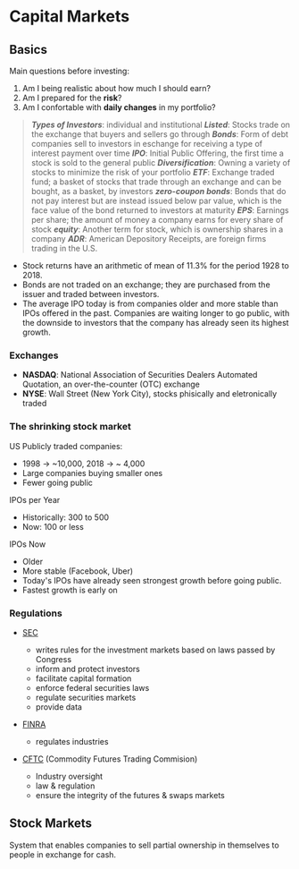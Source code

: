 # Capital Markets
## Basics
Main questions before investing:
  1. Am I being realistic about how much I should earn?
  2. Am I prepared for the __risk__?
  3. Am I confortable with __daily changes__ in my portfolio?

> **_Types of Investors_**: individual and institutional
> **_Listed_**: Stocks trade on the exchange that buyers and sellers go through
> **_Bonds_**: Form of debt companies sell to investors in eschange for receiving a type of interest payment over time
> **_IPO_**: Initial Public Offering, the first time a stock is sold to the general public
> **_Diversification_**: Owning a variety of stocks to minimize the risk of your portfolio
> **_ETF_**: Exchange traded fund; a basket of stocks that trade through an exchange and can be bought, as a basket, by investors
> **_zero-coupon bonds_**: Bonds that do not pay interest but are instead issued below par value, which is the face value of the bond returned to investors at maturity
> **_EPS_**: Earnings per share; the amount of money a company earns for every share of stock
> **_equity_**: Another term for stock, which is ownership shares in a company
>  **_ADR_**: American Depository Receipts, are foreign firms trading in the U.S.

+ Stock returns have an arithmetic of mean of 11.3% for the period 1928 to 2018.
+ Bonds are not traded on an exchange; they are purchased from the issuer and traded between investors.
+ The average IPO today is from companies older and more stable than IPOs offered in the past. Companies are waiting longer to go public, with the downside to investors that the company has already seen its highest growth.

### Exchanges
- **NASDAQ**: National Association of Securities Dealers Automated Quotation, an over-the-counter (OTC) exchange
- **NYSE**: Wall Street (New York City), stocks phisically and eletronically traded

### The shrinking stock market
US Publicly traded companies:
  - 1998 -> ~10,000, 2018 -> ~ 4,000
  - Large companies buying smaller ones
  - Fewer going public

IPOs per Year
  - Historically: 300 to 500
  - Now: 100 or less

IPOs Now
  - Older
  - More stable (Facebook, Uber)
  - Today's IPOs have already seen strongest growth before going public.
  - Fastest growth is early on

### Regulations
+ [SEC](www.sec.gov)
  - writes rules for the investment markets based on laws passed by Congress
  - inform and protect investors
  - facilitate capital formation
  - enforce federal securities laws
  - regulate securities markets
  - provide data

+ [FINRA](www.finra.org)
  - regulates industries

+ [CFTC](cftc.gov) (Commodity Futures Trading Commision)
  - Industry oversight
  - law & regulation
  - ensure the integrity of the futures & swaps markets

## Stock Markets
System that enables companies to sell partial ownership in themselves to people in exchange for cash.
